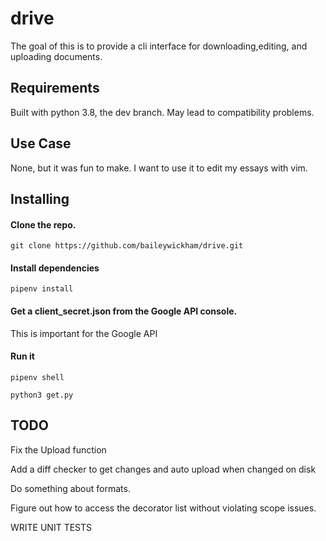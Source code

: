 # drive
The goal of this is to provide a cli interface for downloading,editing, and uploading documents.
## Requirements
Built with python 3.8, the dev branch. May lead to compatibility problems.

## Use Case
None, but it was fun to make. I want to use it to edit my essays with vim.
## Installing
#### Clone the repo. 
``` git clone https://github.com/baileywickham/drive.git ```

#### Install dependencies
``` pipenv install ```

#### Get a client_secret.json from the Google API console.
This is important for the Google API

#### Run it
``` 
pipenv shell

python3 get.py
```

## TODO
Fix the Upload function

Add a diff checker to get changes and auto upload when changed on disk

Do something about formats.

Figure out how to access the decorator list without violating scope issues.

WRITE UNIT TESTS
